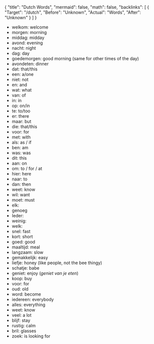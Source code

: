{
	"title": "Dutch Words",
	"mermaid": false,
	"math": false,
	"backlinks": [
		{
			"Target": "/dutch",
			"Before": "Unknown",
			"Actual": "Words",
			"After": "Unknown"
		}
	]
}

- welkom: welcome
- morgen: morning
- middag: midday
- avond: evening
- nacht: night
- dag: day
- goedemorgen: good morning (same for other times of the day)
- avondeten: dinner
- dat: that/this
- een: a/one
- niet: not
- en: and
- wat: what
- van: of
- in: in
- op: on/in
- te: to/too
- er: there
- maar: but
- die: that/this
- voor: for
- met: with
- als: as / if
- ben: am
- was: was
- dit: this
- aan: on
- om: to / for / at
- hier: here
- naar: to
- dan: then
- weet: know
- wil: want
- moet: must
- elk:
- genoeg
- Ieder:
- weinig:
- welk:
- snel: fast
- kort: short
- goed: good
- maaltijd: meal
- langzaam: slow
- gemakkelijk: easy
- liefje: honey (like people, not the bee thingy)
- schatje: babe
- geniet: enjoy (*geniet van je eten*)
- koop: buy
- voor: for
- oud: old
- word: become
- iedereen: everybody
- alles: everything
- weet: know
- veel: a lot
- blijf: stay
- rustig: calm
- bril: glasses
- zoek: is looking for